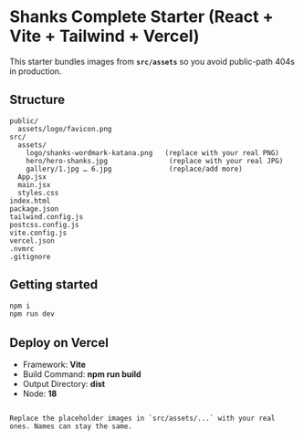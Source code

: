 # Shanks Complete Starter (React + Vite + Tailwind + Vercel)

This starter bundles images from **`src/assets`** so you avoid public-path 404s in production.

## Structure
```
public/
  assets/logo/favicon.png
src/
  assets/
    logo/shanks-wordmark-katana.png   (replace with your real PNG)
    hero/hero-shanks.jpg               (replace with your real JPG)
    gallery/1.jpg … 6.jpg              (replace/add more)
  App.jsx
  main.jsx
  styles.css
index.html
package.json
tailwind.config.js
postcss.config.js
vite.config.js
vercel.json
.nvmrc
.gitignore
```

## Getting started
```bash
npm i
npm run dev
```

## Deploy on Vercel
- Framework: **Vite**
- Build Command: **npm run build**
- Output Directory: **dist**
- Node: **18**
```

Replace the placeholder images in `src/assets/...` with your real ones. Names can stay the same.
